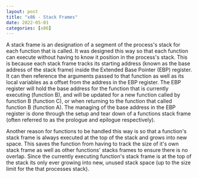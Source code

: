 ```yaml
---
layout: post
title: "x86 - Stack Frames"
date: 2022-05-01
categories: [x86]
---
```

    
A stack frame is an designation of a segment of the process's stack for each 
function that is called. It was designed this way so that each function can 
execute without having to know it position in the process's stack. This is 
because each stack frame tracks its starting address (known as the base address
of the stack frame) inside the Extended Base Pointer (EBP) register. It can then 
reference the arguments passed to that function as well as its local variables 
as a offset from the address in the EBP register. The EBP register will hold the 
base address for the function that is currently executing (function B), and will 
be updated for a new function called by function B (function C), or when 
returning to the function that called function B (function A). The managing of 
the base address in the EBP register is done through the setup and tear down of 
a functions stack frame (often referred to as the prologue and epilogue 
respectively).    
    
Another reason for functions to be handled this way is so that a function's 
stack frame is always executed at the top of the stack and grows into new space. 
This saves the function from having to track the size of it's own stack frame
as well as other functions' stacks frames to ensure there is no overlap. Since 
the currently executing function's stack frame is at the top of the stack its
only ever growing into new, unused stack space (up to the size limit for the 
that processes stack).    
